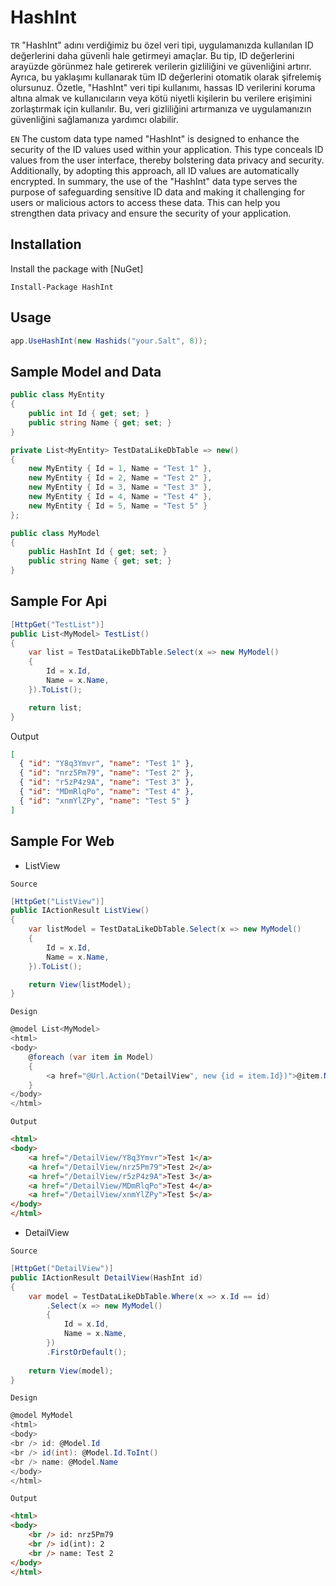 # HashInt

`TR` "HashInt" adını verdiğimiz bu özel veri tipi, uygulamanızda kullanılan ID değerlerini daha güvenli hale getirmeyi amaçlar. Bu tip, ID değerlerini arayüzde görünmez hale getirerek verilerin gizliliğini ve güvenliğini artırır. Ayrıca, bu yaklaşımı kullanarak tüm ID değerlerini otomatik olarak şifrelemiş olursunuz.
Özetle, "HashInt" veri tipi kullanımı, hassas ID verilerini koruma altına almak ve kullanıcıların veya kötü niyetli kişilerin bu verilere erişimini zorlaştırmak için kullanılır. Bu, veri gizliliğini artırmanıza ve uygulamanızın güvenliğini sağlamanıza yardımcı olabilir.

`EN` The custom data type named "HashInt" is designed to enhance the security of the ID values used within your application. This type conceals ID values from the user interface, thereby bolstering data privacy and security. Additionally, by adopting this approach, all ID values are automatically encrypted.
In summary, the use of the "HashInt" data type serves the purpose of safeguarding sensitive ID data and making it challenging for users or malicious actors to access these data. This can help you strengthen data privacy and ensure the security of your application.

## Installation

Install the package with [NuGet]

    Install-Package HashInt

## Usage

```C#
app.UseHashInt(new Hashids("your.Salt", 8));
```

## Sample Model and Data

```C#
public class MyEntity
{
    public int Id { get; set; }
    public string Name { get; set; }
}

private List<MyEntity> TestDataLikeDbTable => new()
{
    new MyEntity { Id = 1, Name = "Test 1" },
    new MyEntity { Id = 2, Name = "Test 2" },
    new MyEntity { Id = 3, Name = "Test 3" },
    new MyEntity { Id = 4, Name = "Test 4" },
    new MyEntity { Id = 5, Name = "Test 5" }
};

public class MyModel
{
    public HashInt Id { get; set; }
    public string Name { get; set; }
}
```


## Sample For Api

```csharp
[HttpGet("TestList")]
public List<MyModel> TestList()
{
    var list = TestDataLikeDbTable.Select(x => new MyModel()
    {
        Id = x.Id,
        Name = x.Name,
    }).ToList();

    return list;
}
```

Output

```json
[
  { "id": "Y8q3Ymvr", "name": "Test 1" },
  { "id": "nrz5Pm79", "name": "Test 2" },
  { "id": "r5zP4z9A", "name": "Test 3" },
  { "id": "MDmRlqPo", "name": "Test 4" },
  { "id": "xnmYlZPy", "name": "Test 5" }
]
```


## Sample For Web
* ListView
  
`Source`
```csharp
[HttpGet("ListView")]
public IActionResult ListView()
{
    var listModel = TestDataLikeDbTable.Select(x => new MyModel()
    {
        Id = x.Id,
        Name = x.Name,
    }).ToList();

    return View(listModel);
}
```
`Design`
```csharp
@model List<MyModel>
<html>
<body>
    @foreach (var item in Model)
    {
        <a href="@Url.Action("DetailView", new {id = item.Id})">@item.Name</a>
    }
</body>
</html>
```
`Output` 
```html
<html>
<body>
    <a href="/DetailView/Y8q3Ymvr">Test 1</a>
    <a href="/DetailView/nrz5Pm79">Test 2</a>
    <a href="/DetailView/r5zP4z9A">Test 3</a>
    <a href="/DetailView/MDmRlqPo">Test 4</a>
    <a href="/DetailView/xnmYlZPy">Test 5</a>
</body>
</html>
```

* DetailView
  
`Source`
```csharp
[HttpGet("DetailView")]
public IActionResult DetailView(HashInt id)
{
    var model = TestDataLikeDbTable.Where(x => x.Id == id)
        .Select(x => new MyModel()
        {
            Id = x.Id,
            Name = x.Name,
        })
        .FirstOrDefault();
    
    return View(model);
}
```
`Design`
```csharp
@model MyModel
<html>
<body>
<br /> id: @Model.Id
<br /> id(int): @Model.Id.ToInt()
<br /> name: @Model.Name
</body>
</html>
```
`Output` 
```html
<html>
<body>
    <br /> id: nrz5Pm79
    <br /> id(int): 2
    <br /> name: Test 2
</body>
</html>
```

